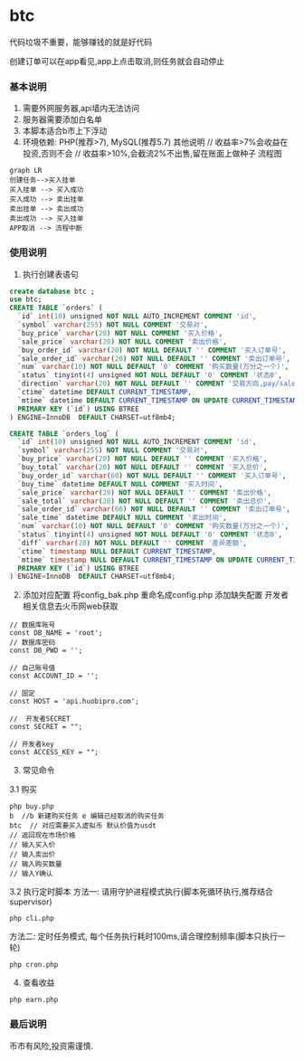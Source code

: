 # btc
代码垃圾不重要，能够赚钱的就是好代码

创建订单可以在app看见,app上点击取消,则任务就会自动停止


### 基本说明
1. 需要外网服务器,api墙内无法访问
2. 服务器需要添加白名单
3. 本脚本适合b市上下浮动
4. 环境依赖: PHP(推荐>7), MySQL(推荐5.7)
其他说明
// 收益率>7%会收益在投资,否则不会
// 收益率>10%,会截流2%不出售,留在账面上做种子
流程图
```
graph LR
创建任务-->买入挂单
买入挂单 --> 买入成功
买入成功 --> 卖出挂单
卖出挂单 --> 卖出成功
卖出成功 --> 买入挂单
APP取消 --> 流程中断
```


### 使用说明

1. 执行创建表语句
```sql
create database btc ;
use btc;
CREATE TABLE `orders` (
  `id` int(10) unsigned NOT NULL AUTO_INCREMENT COMMENT 'id',
  `symbol` varchar(255) NOT NULL COMMENT '交易对',
  `buy_price` varchar(20) NOT NULL COMMENT '买入价格',
  `sale_price` varchar(20) NOT NULL COMMENT '卖出价格',
  `buy_order_id` varchar(20) NOT NULL DEFAULT '' COMMENT '买入订单号',
  `sale_order_id` varchar(20) NOT NULL DEFAULT '' COMMENT '卖出订单号',
  `num` varchar(10) NOT NULL DEFAULT '0' COMMENT '购买数量(万分之一个)',
  `status` tinyint(4) unsigned NOT NULL DEFAULT '0' COMMENT '状态0',
  `direction` varchar(20) NOT NULL DEFAULT '' COMMENT '交易方向,pay/sale',
  `ctime` datetime DEFAULT CURRENT_TIMESTAMP,
  `mtime` datetime DEFAULT CURRENT_TIMESTAMP ON UPDATE CURRENT_TIMESTAMP,
  PRIMARY KEY (`id`) USING BTREE
) ENGINE=InnoDB  DEFAULT CHARSET=utf8mb4;

CREATE TABLE `orders_log` (
  `id` int(10) unsigned NOT NULL AUTO_INCREMENT COMMENT 'id',
  `symbol` varchar(255) NOT NULL COMMENT '交易对',
  `buy_price` varchar(20) NOT NULL DEFAULT '' COMMENT '买入价格',
  `buy_total` varchar(20) NOT NULL DEFAULT '' COMMENT '买入总价',
  `buy_order_id` varchar(60) NOT NULL DEFAULT '' COMMENT '买入订单号',
  `buy_time` datetime DEFAULT NULL COMMENT '买入时间',
  `sale_price` varchar(20) NOT NULL DEFAULT '' COMMENT '卖出价格',
  `sale_total` varchar(20) NOT NULL DEFAULT '' COMMENT '卖出总价',
  `sale_order_id` varchar(60) NOT NULL DEFAULT '' COMMENT '卖出订单号',
  `sale_time` datetime DEFAULT NULL COMMENT '卖出时间',
  `num` varchar(10) NOT NULL DEFAULT '0' COMMENT '购买数量(万分之一个)',
  `status` tinyint(4) unsigned NOT NULL DEFAULT '0' COMMENT '状态0',
  `diff` varchar(20) NOT NULL DEFAULT '' COMMENT '差异差额',
  `ctime` timestamp NULL DEFAULT CURRENT_TIMESTAMP,
  `mtime` timestamp NULL DEFAULT CURRENT_TIMESTAMP ON UPDATE CURRENT_TIMESTAMP,
  PRIMARY KEY (`id`) USING BTREE
) ENGINE=InnoDB  DEFAULT CHARSET=utf8mb4;

```

2. 添加对应配置
将config_bak.php 重命名成config.php 添加缺失配置
开发者相关信息去火币网web获取
```
// 数据库账号
const DB_NAME = 'root';
// 数据库密码
const DB_PWD = '';

// 自己账号值
const ACCOUNT_ID = ''; 

// 固定
const HOST = 'api.huobipro.com';

//  开发者SECRET
const SECRET = "";

// 开发者key
const ACCESS_KEY = "";
```

3. 常见命令

3.1 购买
```
php buy.php
b  //b 新建购买任务 e 编辑已经取消的购买任务
btc  // 对应需要买入虚拟币 默认价值为usdt   
// 返回现在市场价格
// 输入买入价
// 输入卖出价
// 输入购买数量
// 输入Y确认
```


3.2 执行定时脚本
方法一: 请用守护进程模式执行(脚本死循环执行,推荐结合supervisor)
```
php cli.php 
```
方法二: 定时任务模式, 每个任务执行耗时100ms,请合理控制频率(脚本只执行一轮)

```
php cron.php 
```
4. 查看收益

```
php earn.php
```


### 最后说明
币市有风险,投资需谨慎.